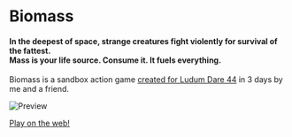 # Biomass
#### In the deepest of space, strange creatures fight violently for survival of the fattest.<br/>Mass is your life source. Consume it. It fuels everything.

Biomass is a sandbox action game [created for Ludum Dare 44](https://ldjam.com/events/ludum-dare/44/biomass-1) in 3 days by me and a friend.

![Preview](https://static.jam.host/raw/f87/32/z/23b27.gif)

[Play on the web!](https://jobus0.github.io/Biomass/)
